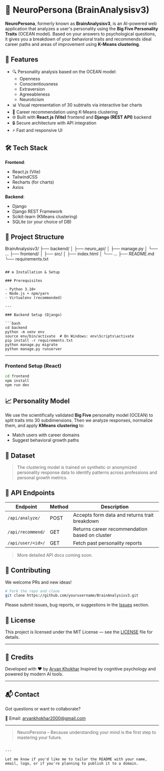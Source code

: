


# 🧠 NeuroPersona (BrainAnalysisv3)

**NeuroPersona**, formerly known as **BrainAnalysisv3**, is an AI-powered web application that analyzes a user's personality using the **Big Five Personality Traits** (OCEAN model). Based on your answers to psychological questions, it gives you a breakdown of your behavioral traits and recommends ideal career paths and areas of improvement using **K-Means clustering**.

## 🚀 Features

- 🔍 Personality analysis based on the OCEAN model:
  - Openness
  - Conscientiousness
  - Extraversion
  - Agreeableness
  - Neuroticism
- 📊 Visual representation of 30 subtraits via interactive bar charts
- 🧠 Career recommendation using K-Means clustering
- 🌐 Built with **React.js (Vite)** frontend and **Django (REST API)** backend
- 🔒 Secure architecture with API integration
- ⚡ Fast and responsive UI

## 🛠 Tech Stack

**Frontend**:
- React.js (Vite)
- TailwindCSS
- Recharts (for charts)
- Axios

**Backend**:
- Django
- Django REST Framework
- Scikit-learn (KMeans clustering)
- SQLite (or your choice of DB)

## 📂 Project Structure


BrainAnalysisv3/
├── backend/
│   ├── neuro\_api/
│   ├── manage.py
│   └── ...
├── frontend/
│   ├── src/
│   ├── index.html
│   └── ...
├── README.md
└── requirements.txt

````

## ⚙️ Installation & Setup

### Prerequisites

- Python 3.10+
- Node.js + npm/yarn
- Virtualenv (recommended)

---

### Backend Setup (Django)

```bash
cd backend
python -m venv env
source env/bin/activate  # On Windows: env\Scripts\activate
pip install -r requirements.txt
python manage.py migrate
python manage.py runserver
````

---

### Frontend Setup (React)

```bash
cd frontend
npm install
npm run dev
```

## 📈 Personality Model

We use the scientifically validated **Big Five** personality model (OCEAN) to split traits into 30 subdimensions. Then we analyze responses, normalize them, and apply **KMeans clustering** to:

* Match users with career domains
* Suggest behavioral growth paths

## 🧪 Dataset

> The clustering model is trained on synthetic or anonymized personality response data to identify patterns across professions and personal growth metrics.

## 🧩 API Endpoints

| Endpoint          | Method | Description                                    |
| ----------------- | ------ | ---------------------------------------------- |
| `/api/analyze/`   | POST   | Accepts form data and returns trait breakdown  |
| `/api/recommend/` | GET    | Returns career recommendation based on cluster |
| `/api/user/<id>/` | GET    | Fetch past personality reports                 |

> More detailed API docs coming soon.

## 🤝 Contributing

We welcome PRs and new ideas!

```bash
# Fork the repo and clone
git clone https://github.com/yourusername/BrainAnalysisv3.git
```

Please submit issues, bug reports, or suggestions in the [Issues](https://github.com/yourusername/BrainAnalysisv3/issues) section.

## 📄 License

This project is licensed under the MIT License — see the [LICENSE](LICENSE) file for details.

---

## 🌟 Credits

Developed with ❤️ by [Aryan Khokhar](https://www.linkedin.com/in/aryan-khokhar/)
Inspired by cognitive psychology and powered by modern AI tools.

---

## 📬 Contact

Got questions or want to collaborate?

📧 Email: [aryankhokhar2000@gmail.com](mailto:aryankhokhar2000@gmail.com)

---

> NeuroPersona – Because understanding your mind is the first step to mastering your future.

```

---

Let me know if you'd like me to tailor the README with your name, email, logo, or if you're planning to publish it to a domain.
```
